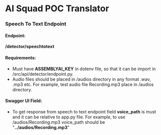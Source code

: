 # AI Squad POC Translator

### Speech To Text Endpoint

#### Endpoint:

**/detector/speechtotext**

#### Requirements:

* Must have **ASSEMBLYAI_KEY** in dotenv file, so that it can be import in /src/api/detector/endpoint.py.
* Audio files should be placed in /audios directory in any format .wav, .mp3 etc. For example, test audio file Recording.mp3 place in /audios directory.

#### Swagger UI Field:

* To get response from speech to text endpoint field **voice_path** is must and it can be relative to app.py file. For example, to use /audios/Recording.mp3 voice_path should be "**../audios/Recording.mp3**"




